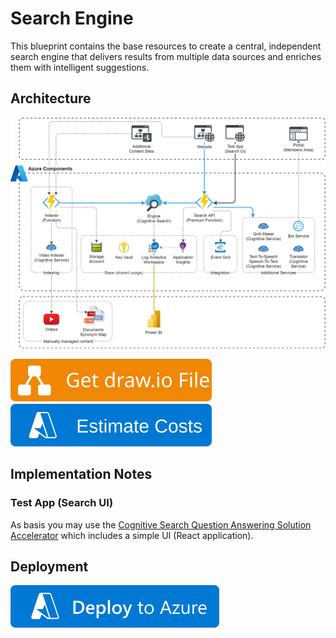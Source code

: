 ﻿# Search Engine
This blueprint contains the base resources to create a central, independent search engine that delivers results from multiple data sources and enriches them with intelligent suggestions.

## Architecture
![Architecture](./Architecture.png)

[![Get draw.io File](https://github.com/garaio/AzureRecipes/raw/master/Resources/getdrawiobutton.svg?sanitize=true)](./Architecture.drawio)
[![Estimate](https://github.com/garaio/AzureRecipes/raw/master/Resources/estimatebutton.svg?sanitize=true)](https://azure.com/e/9394f7312c074729993a3738d4fbbb44)

## Implementation Notes
### Test App (Search UI)
As basis you may use the [Cognitive Search Question Answering Solution Accelerator](https://github.com/Azure-Samples/search-qna-maker-accelerator) which includes a simple UI (React application).

## Deployment
[![Deploy to Azure](https://github.com/garaio/AzureRecipes/raw/master/Resources/deploybutton.svg?sanitize=true)](https://portal.azure.com/#create/Microsoft.Template/uri/https%3A%2F%2Fraw.githubusercontent.com%2Fgaraio%2FAzureRecipes%2Fmaster%2FBlueprints%2Fsearch-engine%2Fazuredeploy.bicep)